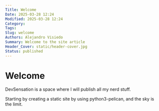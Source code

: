 ```yaml
---
Title: Welcome
Date: 2025-03-28 12:24
Modified: 2025-03-28 12:24
Category: 
Tags: 
Slug: welcome
Authors: Alejandro Visiedo
Summary: Welcome to the site article
Header_Cover: static/header-cover.jpg
Status: published
---
```

# Welcome

DevSensation is a space where I will publish all my nerd stuff.

Starting by creating a static site by using python3-pelican, and
the sky is the limit.

